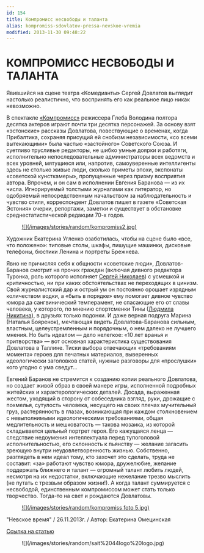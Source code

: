 ```yaml
---
id: 154
title: Компромисс несвободы и таланта
alias: kompromiss-sdovlatov-pressa-nevskoe-vremia
modified: 2013-11-30 09:48:22
---
```


<h1>КОМПРОМИСС НЕСВОБОДЫ И ТАЛАНТА</h1>

Явившийся на сцене театра «Комедианты» Сергей Довлатов выглядит настолько реалистично, что воспринять его как реальное лицо никак невозможно.

В спектакле <a href="282-kompromiss-sdovlatov.html">«Компромисс»</a> режиссера Глеба Володина полтора десятка актеров играют почти три десятка персонажей. За основу взят «эстонские» рассказы Довлатова, повествующие о временах, когда Прибалтика, сохраняя присущий ей снобизм независимости, «со всеми вытекающими» была частью «застойного» Советского Союза. И суетливо трусливые редакторы, не шибко умные доярки и работяги, исполнительно непоследовательные администраторы всех ведомств и всех уровней, мятущиеся или, напротив, самоуверенные интеллигенты здесь не столько живые люди, сколько приметы эпохи, экспонаты «советской кунсткамеры», пропущенные через призму восприятия автора. Впрочем, и он сам в исполнении Евгения Баранова — из их числа. Игнорируемый толстыми журналами как литератор, но одобряемый непосредственным начальством за наблюдательность и чувство стиля, корреспондент Довлатов пишет в газете «Советская Эстония» очерки, репортажи, заметки и существует в обстановке среднестатистической редакции 70-х годов.

<figure><a href="282-kompromiss-sdovlatov.html">
![](/images/stories/random/kompromiss2.jpg)
</a></figure>

Художник Екатерина Угленко озаботилась, чтобы на сцене было «все, что положено»: типовые столы, шкафы, пишущие машинки, дисковые телефоны, бюстики Ленина и портреты Брежнева.

Явно не причисляя себя к общности «советские люди», Довлатов-Баранов смотрит на прочих граждан (включая дивного редактора Туронка, роль которого исполняет <a href="52-sergei-nikolaev.html">Сергей Николаев</a>) с усмешкой и критичностью, ни при каких обстоятельствах не переходящих в цинизм. Свой журналистский дар и острый ум он постоянно орошает изрядным количеством водки, а «быть в порядке» ему помогает дивное чувство юмора да сангвинический темперамент, не спасающие его от славы человека, у которого, по мнению спортсменки Тины (<a href="63-lyda-nikitina.html">Людмила Никитина</a>), в друзьях только подонки. И даже верная подруга Марина (Наталья Бояренок), мечтающая видеть Довлатова-Баранова сильным, властным, целеустремленным и порядочным, о нем далеко не лучшего мнения. Но быть идеалом — дело нелегкое: «10 лет вранья и притворства» — вот основная характеристика существования Довлатова в Таллине. Тиски выбора отвечающих «требованиям момента» героев для печатных материалов, выверенных идеологически заголовков статей, нужные разговоры для «прослушки» кого угодно с ума сведут…

Евгений Баранов не стремится к созданию копии реального Довлатова, но создает живой образ в своей манере игры, исполненной подробных житейских и характерологических деталей. Досада, выраженная жестом, уходящий в сторону от собеседника взгляд, руки, дрожащие с похмелья, сутулость человека, несущего на своих плечах мучительный груз, растерянность в глазах, возникающая при каждом столкновением с невыполнимыми идеологическими требованиями, общая медлительность и мешковатость — такова мозаика, из которой складывается цельный портрет героя. Его кажущаяся ленца — следствие недоумения интеллектуала перед тупоголовой исполнительностью, его склонность к пьянству — желание загасить зреющую внутри неудовлетворенность жизнью. Собственно, разглядеть в нем идеал тому, кто захочет это сделать, труда не составит: «за» работают чувство юмора, дружелюбие, желание поддержать ближнего и талант — огромный талант любить людей, несмотря на их недостатки, включающие нежелание трезво мыслить (не путать с трезвым образом жизни!). А когда талант суммируется с несвободой, единственным компромиссом может стать только творчество. Тогда-то на свет и рождаются Довлатовы.

<figure><a href="282-kompromiss-sdovlatov.html">
![](/images/stories/random/kompromiss foto 5.jpg)
</a></figure>

"Невское время" / 26.11.2013г. / Автор: Екатерина Омецинская

<a href="http://ptj.spb.ru/pressa/kompromiss-nesvobody-i-talanta/">Ссылка на статью</a>

<figure>
![](/images/stories/random/sait%2044logo%20logo.jpg)
</figure>

